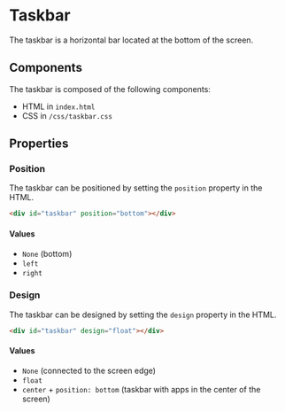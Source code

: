# Taskbar
The taskbar is a horizontal bar located at the bottom of the screen.



## Components
The taskbar is composed of the following components:

* HTML in `index.html`
* CSS in `/css/taskbar.css`



## Properties

### Position
The taskbar can be positioned by setting the `position` property in the HTML.

```html
<div id="taskbar" position="bottom"></div>
```

#### Values
* `None` (bottom)
* `left`
* `right`



### Design
The taskbar can be designed by setting the `design` property in the HTML.

```html
<div id="taskbar" design="float"></div>
```

#### Values
* `None` (connected to the screen edge)
* `float`
* `center` + `position: bottom` (taskbar with apps in the center of the screen)